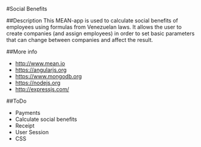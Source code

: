 #Social Benefits

##Description
This MEAN-app is used to calculate social benefits of employees using formulas from Venezuelan laws. It allows the user to create companies (and assign employees) in order to set basic parameters that can change between companies and affect the result.

##More info
* http://www.mean.io
* https://angularjs.org
* https://www.mongodb.org
* https://nodejs.org
* http://expressjs.com/

##ToDo
* Payments
* Calculate social benefits
* Receipt
* User Session
* CSS
